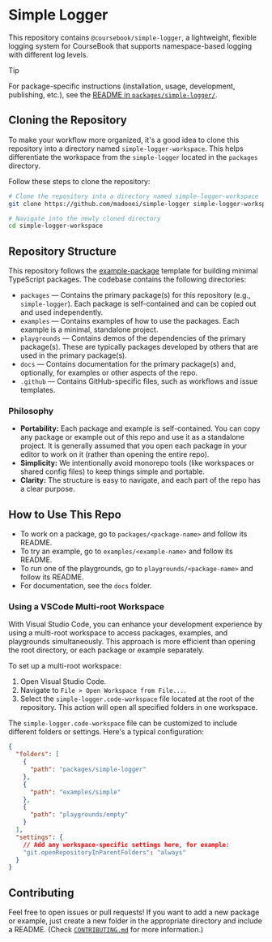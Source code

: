# Simple Logger

This repository contains `@coursebook/simple-logger`, a lightweight, flexible logging system for CourseBook that supports namespace-based logging with different log levels.

> [!TIP]
> For package-specific instructions (installation, usage, development, publishing, etc.), see the [README in `packages/simple-logger/`](packages/simple-logger/README.md).

## Cloning the Repository

To make your workflow more organized, it's a good idea to clone this repository into a directory named `simple-logger-workspace`. This helps differentiate the workspace from the `simple-logger` located in the `packages` directory.

Follow these steps to clone the repository:

```bash
# Clone the repository into a directory named simple-logger-workspace
git clone https://github.com/madooei/simple-logger simple-logger-workspace

# Navigate into the newly cloned directory
cd simple-logger-workspace
```

## Repository Structure

This repository follows the [example-package](https://github.com/madooei/example-package) template for building minimal TypeScript packages. The codebase contains the following directories:

- `packages` — Contains the primary package(s) for this repository (e.g., `simple-logger`). Each package is self-contained and can be copied out and used independently.
- `examples` — Contains examples of how to use the packages. Each example is a minimal, standalone project.
- `playgrounds` — Contains demos of the dependencies of the primary package(s). These are typically packages developed by others that are used in the primary package(s).
- `docs` — Contains documentation for the primary package(s) and, optionally, for examples or other aspects of the repo.
- `.github` — Contains GitHub-specific files, such as workflows and issue templates.

### Philosophy

- **Portability:** Each package and example is self-contained. You can copy any package or example out of this repo and use it as a standalone project. It is generally assumed that you open each package in your editor to work on it (rather than opening the entire repo).
- **Simplicity:** We intentionally avoid monorepo tools (like workspaces or shared config files) to keep things simple and portable.
- **Clarity:** The structure is easy to navigate, and each part of the repo has a clear purpose.

## How to Use This Repo

- To work on a package, go to `packages/<package-name>` and follow its README.
- To try an example, go to `examples/<example-name>` and follow its README.
- To run one of the playgrounds, go to `playgrounds/<package-name>` and follow its README.
- For documentation, see the `docs` folder.

### Using a VSCode Multi-root Workspace

With Visual Studio Code, you can enhance your development experience by using a multi-root workspace to access packages, examples, and playgrounds simultaneously. This approach is more efficient than opening the root directory, or each package or example separately.

To set up a multi-root workspace:

1. Open Visual Studio Code.
2. Navigate to `File > Open Workspace from File...`.
3. Select the `simple-logger.code-workspace` file located at the root of the repository. This action will open all specified folders in one workspace.

The `simple-logger.code-workspace` file can be customized to include different folders or settings. Here's a typical configuration:

```json
{
  "folders": [
    {
      "path": "packages/simple-logger"
    },
    {
      "path": "examples/simple"
    },
    {
      "path": "playgrounds/empty"
    }
  ],
  "settings": {
    // Add any workspace-specific settings here, for example:
    "git.openRepositoryInParentFolders": "always"
  }
}
```

## Contributing

Feel free to open issues or pull requests! If you want to add a new package or example, just create a new folder in the appropriate directory and include a README. (Check [`CONTRIBUTING.md`](CONTRIBUTING.md) for more information.)

